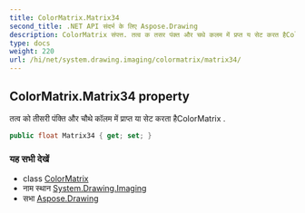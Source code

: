 ```yaml
---
title: ColorMatrix.Matrix34
second_title: .NET API संदर्भ के लिए Aspose.Drawing
description: ColorMatrix संपत्त. तत्व क तसर पंक्त और चथे कलम में प्रप्त य सेट करत हैColorMatrix .
type: docs
weight: 220
url: /hi/net/system.drawing.imaging/colormatrix/matrix34/
---
```

## ColorMatrix.Matrix34 property

तत्व को तीसरी पंक्ति और चौथे कॉलम में प्राप्त या सेट करता हैColorMatrix .

```csharp
public float Matrix34 { get; set; }
```

### यह सभी देखें

* class [ColorMatrix](../)
* नाम स्थान [System.Drawing.Imaging](../../colormatrix/)
* सभा [Aspose.Drawing](../../../)


